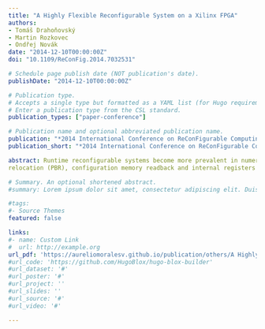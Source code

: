 ```yaml
---
title: "A Highly Flexible Reconfigurable System on a Xilinx FPGA"
authors:
- Tomáš Drahoňovský
- Martin Rozkovec
- Ondřej Novák
date: "2014-12-10T00:00:00Z"
doi: "10.1109/ReConFig.2014.7032531"

# Schedule page publish date (NOT publication's date).
publishDate: "2014-12-10T00:00:00Z"

# Publication type.
# Accepts a single type but formatted as a YAML list (for Hugo requirements).
# Enter a publication type from the CSL standard.
publication_types: ["paper-conference"]

# Publication name and optional abbreviated publication name.
publication: "*2014 International Conference on ReConFigurable Computing and FPGAs (ReConFig14)*"
publication_short: "*2014 International Conference on ReConFigurable Computing and FPGAs (ReConFig14)*"

abstract: Runtime reconfigurable systems become more prevalent in numerous practical applications because these systems have a great flexibility. This paper presents a reconfigurable system implemented on Xilinx Field Programmable Gate Array (FPGA) where partial bitstream 
relocation (PBR), configuration memory readback and internal registers restoration techniques are supported. It can reduce a number of partial bitstreams stored in memory, save the implementation time and generally increase the flexibility of the reconfigurable system. The article describes a relocatable system creation where the relocation procedure is based on the bitstream major address modifications and design where the relocation of individual modules including their internal states is supported.

# Summary. An optional shortened abstract.
#summary: Lorem ipsum dolor sit amet, consectetur adipiscing elit. Duis posuere tellus ac convallis placerat. Proin tincidunt magna sed ex sollicitudin condimentum.

#tags:
#- Source Themes
featured: false

links:
#- name: Custom Link
#  url: http://example.org
url_pdf: 'https://aureliomoralesv.github.io/publication/others/A Highly Flexible Reconfigurable System on a Xilinx FPGA.pdf'
#url_code: 'https://github.com/HugoBlox/hugo-blox-builder'
#url_dataset: '#'
#url_poster: '#'
#url_project: ''
#url_slides: ''
#url_source: '#'
#url_video: '#'

---
```


